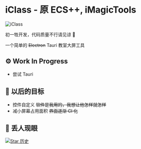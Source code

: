 # iClass - 原 ECS++, iMagicTools

![iClass](https://pic.imgdd.cc/item/67e3fa87218de299ca987621.png)

初一牲开发，代码质量不行请见谅 🌹

一个简单的 ~~Electron~~ Tauri 教室大屏工具

## ⚙ Work In Progress
- 尝试 Tauri

## 📝 以后的目标

- 控件自定义 ~~软件是我用的，我想让他怎样就怎样~~
- 减小屏幕占用面积 ~~界面逐渐 CI 化~~

## 🤣 丢人现眼

[![Star 历史](https://starchart.cc/gpuawa/iClass.svg?variant=adaptive)](https://starchart.cc/gpuawa/iClass)
